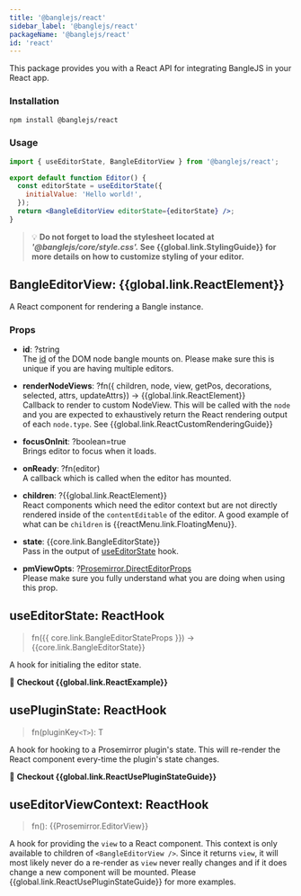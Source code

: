 ```yaml
---
title: '@banglejs/react'
sidebar_label: '@banglejs/react'
packageName: '@banglejs/react'
id: 'react'
---
```


This package provides you with a React API for integrating BangleJS in your React app.

### Installation

```sh
npm install @banglejs/react
```

### Usage

```jsx
import { useEditorState, BangleEditorView } from '@banglejs/react';

export default function Editor() {
  const editorState = useEditorState({
    initialValue: 'Hello world!',
  });
  return <BangleEditorView editorState={editorState} />;
}
```

> :bulb: **Do not forget to load the stylesheet located at _'@banglejs/core/style.css'._ See {{global.link.StylingGuide}} for more details on how to customize styling of your editor.**

## BangleEditorView: {{global.link.ReactElement}}

A React component for rendering a Bangle instance.

### Props

- **id**: ?string\
  The [id](https://developer.mozilla.org/en-US/docs/Web/HTML/Global_attributes/id) of the DOM node bangle mounts on. Please make sure this is unique if you are having multiple editors.

- **renderNodeViews**: ?fn({ children, node, view, getPos, decorations, selected, attrs, updateAttrs}) -> {{global.link.ReactElement}} \
  Callback to render to custom NodeView. This will be called with the `node` and you are expected to exhaustively return the React rendering output of each `node.type`. See {{global.link.ReactCustomRenderingGuide}}

- **focusOnInit**: ?boolean=true \
  Brings editor to focus when it loads.

- **onReady**: ?fn(editor) \
  A callback which is called when the editor has mounted.

- **children**: ?{{global.link.ReactElement}} \
  React components which need the editor context but are not directly rendered inside of the `contentEditable` of the editor. A good example of what can be `children` is {{reactMenu.link.FloatingMenu}}.

- **state**: {{core.link.BangleEditorState}} \
  Pass in the output of [useEditorState](#useeditorstate-reacthook) hook.

- **pmViewOpts**: ?[Prosemirror.DirectEditorProps](https://prosemirror.net/docs/ref/#view.DirectEditorProps) \
  Please make sure you fully understand what you are doing when using this prop.

## useEditorState: ReactHook

> fn({{ core.link.BangleEditorStateProps }}) -> {{core.link.BangleEditorState}} 

A hook for initialing the editor state.

:book: **Checkout {{global.link.ReactExample}}**

## usePluginState: ReactHook

> fn(pluginKey`<T>`): T

A hook for hooking to a Prosemirror plugin's state. This will re-render the React component every-time the plugin's state changes.

:book: **Checkout {{global.link.ReactUsePluginStateGuide}}**

## useEditorViewContext: ReactHook

> fn(): {{Prosemirror.EditorView}}

A hook for providing the `view` to a React component. This context is only available to children of `<BangleEditorView />`. Since it returns `view`, it will most likely never do a re-render as `view` never really changes and if it does change a new component will be mounted. Please {{global.link.ReactUsePluginStateGuide}} for more examples.